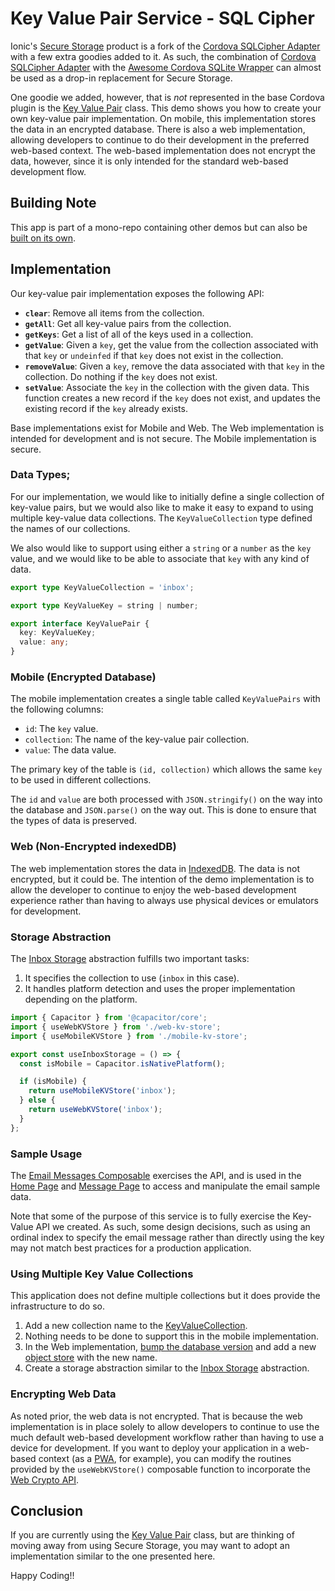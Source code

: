 # Key Value Pair Service - SQL Cipher

Ionic's [Secure Storage](https://ionic.io/docs/secure-storage) product is a fork of the [Cordova SQLCipher Adapter](https://github.com/storesafe/cordova-sqlcipher-adapter) with a few extra goodies added to it.
As such, the combination of [Cordova SQLCipher Adapter](https://github.com/storesafe/cordova-sqlcipher-adapter) with the [Awesome Cordova SQLite Wrapper](https://danielsogl.gitbook.io/awesome-cordova-plugins/sqlite)
can almost be used as a drop-in replacement for Secure Storage.

One goodie we added, however, that is _not_ represented in the base Cordova plugin is the [Key Value Pair](https://ionic.io/docs/secure-storage/key-value) class. This demo shows you how to create your own
key-value pair implementation. On mobile, this implementation stores the data in an encrypted database. There is also a web implementation, allowing developers to continue to do their
development in the preferred web-based context. The web-based implementation does not encrypt the data, however, since it is only intended for the standard web-based development flow.

## Building Note

This app is part of a mono-repo containing other demos but can also be [built on its own](../../README.md#build-a-stand-alone-project).

## Implementation

Our key-value pair implementation exposes the following API:

- **`clear`**: Remove all items from the collection.
- **`getAll`**: Get all key-value pairs from the collection.
- **`getKeys`**: Get a list of all of the keys used in a collection.
- **`getValue`**: Given a `key`, get the value from the collection associated with that `key` or `undeinfed` if that `key` does not exist in the collection.
- **`removeValue`**: Given a `key`, remove the data associated with that `key` in the collection. Do nothing if the `key` does not exist.
- **`setValue`**: Associate the `key` in the collection with the given data. This function creates a new record if the `key` does not exist, and updates the existing record if the `key` already exists.

Base implementations exist for Mobile and Web. The Web implementation is intended for development and is not secure. The Mobile implementation is secure.

### Data Types;

For our implementation, we would like to initially define a single collection of key-value pairs, but we would also like to make it easy to expand to using multiple key-value
data collections. The `KeyValueCollection` type defined the names of our collections.

We also would like to support using either a `string` or a `number` as the `key` value, and we would like to be able to associate that `key` with any kind of data.

```typescript
export type KeyValueCollection = 'inbox';

export type KeyValueKey = string | number;

export interface KeyValuePair {
  key: KeyValueKey;
  value: any;
}
```

### Mobile (Encrypted Database)

The mobile implementation creates a single table called `KeyValuePairs` with the following columns:

- `id`: The `key` value.
- `collection`: The name of the key-value pair collection.
- `value`: The data value.

The primary key of the table is `(id, collection)` which allows the same `key` to be used in different collections.

The `id` and `value` are both processed with `JSON.stringify()` on the way into the database and `JSON.parse()` on the way out. This is done to ensure that the types of data is preserved.

### Web (Non-Encrypted indexedDB)

The web implementation stores the data in [IndexedDB](https://developer.mozilla.org/en-US/docs/Web/API/IndexedDB_API). The data is not encrypted, but it could be. The intention of the demo
implementation is to allow the developer to continue to enjoy the web-based development experience rather than having to always use physical devices or emulators for development.

### Storage Abstraction

The [Inbox Storage](./src/composables/inbox-storage.ts) abstraction fulfills two important tasks:

1. It specifies the collection to use (`inbox` in this case).
1. It handles platform detection and uses the proper implementation depending on the platform.

```typescript
import { Capacitor } from '@capacitor/core';
import { useWebKVStore } from './web-kv-store';
import { useMobileKVStore } from './mobile-kv-store';

export const useInboxStorage = () => {
  const isMobile = Capacitor.isNativePlatform();

  if (isMobile) {
    return useMobileKVStore('inbox');
  } else {
    return useWebKVStore('inbox');
  }
};
```

### Sample Usage

The [Email Messages Composable](./src/composables/email-messages.ts) exercises the API, and is used in the [Home Page](./src/views/HomePage.vue) and [Message Page](./src/views/ViewMessagePage.vue)
to access and manipulate the email sample data.

Note that some of the purpose of this service is to fully exercise the Key-Value API we created. As such, some design decisions, such as using an ordinal index to specify the email message rather than
directly using the key may not match best practices for a production application.

### Using Multiple Key Value Collections

This application does not define multiple collections but it does provide the infrastructure to do so.

1. Add a new collection name to the [KeyValueCollection](./src/composables/kv-types.ts#L1).
1. Nothing needs to be done to support this in the mobile implementation.
1. In the Web implementation, [bump the database version](./src/composables/web-kv-store.ts#L4) and add a new [object store](./src/composables/web-kv-store.ts#L9) with the new name.
1. Create a storage abstraction similar to the [Inbox Storage](./src/composables/inbox-storage.ts) abstraction.

### Encrypting Web Data

As noted prior, the web data is not encrypted. That is because the web implementation is in place solely to allow developers to continue to use the much default web-based development
workflow rather than having to use a device for development. If you want to deploy your application in a web-based context (as a [PWA](https://developer.mozilla.org/en-US/docs/Web/Progressive_web_apps), for example),
you can modify the routines provided by the `useWebKVStore()` composable function to incorporate the [Web Crypto API](https://developer.mozilla.org/en-US/docs/Web/API/Web_Crypto_API).

## Conclusion

If you are currently using the [Key Value Pair](https://ionic.io/docs/secure-storage/key-value) class, but are thinking of moving away from using Secure Storage, you may want to adopt an implementation
similar to the one presented here.

Happy Coding!!
